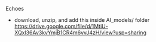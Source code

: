 Echoes
- download, unzip, and add this inside AI_models/ folder
https://drive.google.com/file/d/1MtiU-XQxl36Av3kvYmjB1CR4m6vvJ4zH/view?usp=sharing